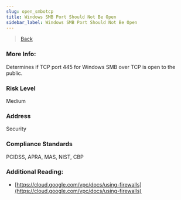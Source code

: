 ```yaml
---
slug: open_smbotcp
title: Windows SMB Port Should Not Be Open
sidebar_label: Windows SMB Port Should Not Be Open
---
```

> [Back](../../gcpvpcmonitoring)

### More Info:
Determines if TCP port 445 for Windows SMB over TCP is open to the public.

### Risk Level
Medium

### Address
Security

### Compliance Standards
PCIDSS, APRA, MAS, NIST, CBP

### Additional Reading:
- [https://cloud.google.com/vpc/docs/using-firewalls](https://cloud.google.com/vpc/docs/using-firewalls) 
